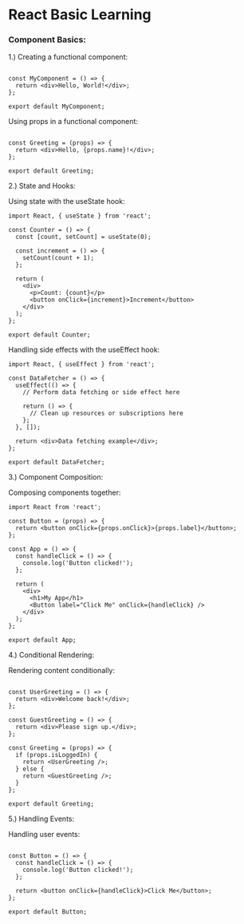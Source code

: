 # React Basic Learning 


### Component Basics:

1.)  Creating a functional component:

``` import React from 'react';

const MyComponent = () => {
  return <div>Hello, World!</div>;
};

export default MyComponent;
```
Using props in a functional component:

``` import React from 'react';

const Greeting = (props) => {
  return <div>Hello, {props.name}!</div>;
};

export default Greeting;

````


2.) State and Hooks:

Using state with the useState hook:

```
import React, { useState } from 'react';

const Counter = () => {
  const [count, setCount] = useState(0);

  const increment = () => {
    setCount(count + 1);
  };

  return (
    <div>
      <p>Count: {count}</p>
      <button onClick={increment}>Increment</button>
    </div>
  );
};

export default Counter;
```

Handling side effects with the useEffect hook:
```
import React, { useEffect } from 'react';

const DataFetcher = () => {
  useEffect(() => {
    // Perform data fetching or side effect here

    return () => {
      // Clean up resources or subscriptions here
    };
  }, []);

  return <div>Data fetching example</div>;
};

export default DataFetcher;
```

3.) Component Composition:

Composing components together:

```
import React from 'react';

const Button = (props) => {
  return <button onClick={props.onClick}>{props.label}</button>;
};

const App = () => {
  const handleClick = () => {
    console.log('Button clicked!');
  };

  return (
    <div>
      <h1>My App</h1>
      <Button label="Click Me" onClick={handleClick} />
    </div>
  );
};

export default App;
```
4.) Conditional Rendering:

Rendering content conditionally:


```import React from 'react';

const UserGreeting = () => {
  return <div>Welcome back!</div>;
};

const GuestGreeting = () => {
  return <div>Please sign up.</div>;
};

const Greeting = (props) => {
  if (props.isLoggedIn) {
    return <UserGreeting />;
  } else {
    return <GuestGreeting />;
  }
};

export default Greeting;
```
5.) Handling Events:

 Handling user events:
 
```import React from 'react';

const Button = () => {
  const handleClick = () => {
    console.log('Button clicked!');
  };

  return <button onClick={handleClick}>Click Me</button>;
};

export default Button;
```
